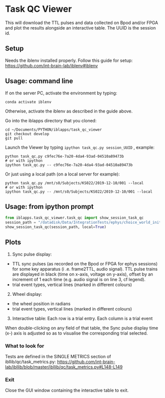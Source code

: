 # Task QC Viewer
This will download the TTL pulses and data collected on Bpod and/or FPGA and plot the results
alongside an interactive table.
The UUID is the session id. 

## Setup
Needs the iblenv installed properly. Follow this guide for setup: https://github.com/int-brain-lab/iblenv#iblenv


## Usage: command line
If on the server PC, activate the environment by typing:
```
conda activate iblenv
```
Otherwise, activate the iblenv as described in the guide above.

Go into the iblapps directory that you cloned:
```
cd ~/Documents/PYTHON/iblapps/task_qc_viewer
git checkout develop
git pull
```
Launch the Viewer by typing `ipython task_qc.py session_UUID` , example:
```
python task_qc.py c9fec76e-7a20-4da4-93ad-04510a89473b
# or with ipython
ipython task_qc.py -- c9fec76e-7a20-4da4-93ad-04510a89473b
```

Or just using a local path (on a local server for example):
```
python task_qc.py /mnt/s0/Subjects/KS022/2019-12-10/001 --local
# or with ipython
ipython task_qc.py -- /mnt/s0/Subjects/KS022/2019-12-10/001 --local
```

## Usage: from ipython prompt
``` python
from iblapps.task_qc_viewer.task_qc import show_session_task_qc
session_path = "/datadisk/Data/IntegrationTests/ephys/choice_world_init/KS022/2019-12-10/001"
show_session_task_qc(session_path, local=True)
```

## Plots
1) Sync pulse display:
- TTL sync pulses (as recorded on the Bpod or FPGA for ephys sessions) for some key apparatus (i
.e. frame2TTL, audio signal). TTL pulse trains are displayed in black (time on x-axis, voltage on y-axis), offset by an increment of 1 each time (e.g. audio signal is on line 3, cf legend).
- trial event types, vertical lines (marked in different colours)

2) Wheel display:
- the wheel position in radians
- trial event types, vertical lines (marked in different colours)

3) Interactive table:
Each row is a trial entry.  Each column is a trial event

When double-clicking on any field of that table, the Sync pulse display time (x-) axis is adjusted so as to visualise the corresponding trial selected.

### What to look for
Tests are defined in the SINGLE METRICS section of ibllib/qc/task_metrics.py: https://github.com/int-brain-lab/ibllib/blob/master/ibllib/qc/task_metrics.py#L148-L149

### Exit
Close the GUI window containing the interactive table to exit.
